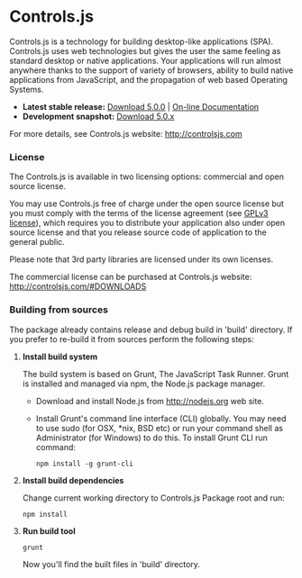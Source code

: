 Controls.js
===========

Controls.js is a technology for building desktop-like applications (SPA).
Controls.js uses web technologies but gives the user the same feeling as standard
desktop or native applications. Your applications will run almost anywhere thanks
to the support of variety of browsers, ability to build native applications
from JavaScript, and the propagation of web based Operating Systems.

- **Latest stable release:** [Download 5.0.0](http://controlsjs.com/#DOWNLOADS)
| [On-line Documentation](http://controlsjs.com/docs/5.0.0/)
- **Development snapshot:** [Download 5.0.x](https://github.com/controlsjs/test/archive/master.zip)

For more details, see Controls.js website:
http://controlsjs.com


### License

The Controls.js is available in two licensing options: commercial and open source
license.

You may use Controls.js free of charge under the open source license but you must
comply with the terms of the license agreement (see [GPLv3 license](http://www.gnu.org/licenses/gpl-3.0.html)), which
requires you to distribute your application also under open source license
and that you release source code of application to the general public.

Please note that 3rd party libraries are licensed under its own licenses.

The commercial license can be purchased at Controls.js website:
http://controlsjs.com/#DOWNLOADS


### Building from sources

The package already contains release and debug build in 'build\' directory.
If you prefer to re-build it from sources perform the following steps:

1. **Install build system**

   The build system is based on Grunt, The JavaScript Task Runner.
   Grunt is installed and managed via npm, the Node.js package manager.
   - Download and install Node.js from http://nodejs.org web site.
   - Install Grunt's command line interface (CLI) globally.
     You may need to use sudo (for OSX, *nix, BSD etc) or run your command
     shell as Administrator (for Windows) to do this. To install Grunt CLI run
     command:

     `npm install -g grunt-cli`

2. **Install build dependencies**

   Change current working directory to Controls.js Package root and run:

     `npm install`

3. **Run build tool**

     `grunt`

   Now you'll find the built files in 'build\' directory.
